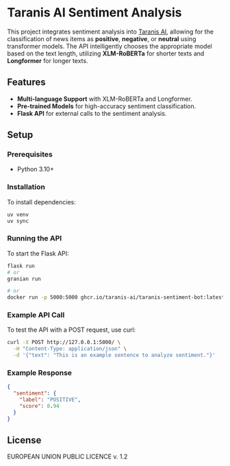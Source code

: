 # Taranis AI Sentiment Analysis

This project integrates sentiment analysis into [Taranis AI](https://github.com/taranis-ai/taranis-ai), allowing for the classification of news items as **positive**, **negative**, or **neutral** using transformer models. The API intelligently chooses the appropriate model based on the text length, utilizing **XLM-RoBERTa** for shorter texts and **Longformer** for longer texts.

## Features

- **Multi-language Support** with XLM-RoBERTa and Longformer.
- **Pre-trained Models** for high-accuracy sentiment classification.
- **Flask API** for external calls to the sentiment analysis.

## Setup

### Prerequisites

- Python 3.10+

### Installation

To install dependencies:

```bash
uv venv
uv sync
```

### Running the API

To start the Flask API:

```bash
flask run
# or
granian run

# or
docker run -p 5000:5000 ghcr.io/taranis-ai/taranis-sentiment-bot:latest
```

### Example API Call

To test the API with a POST request, use curl:

```bash
curl -X POST http://127.0.0.1:5000/ \
  -H "Content-Type: application/json" \
  -d '{"text": "This is an example sentence to analyze sentiment."}'
```

### Example Response

```json
{
  "sentiment": {
    "label": "POSITIVE",
    "score": 0.94
  }
}
```

## License

EUROPEAN UNION PUBLIC LICENCE v. 1.2
